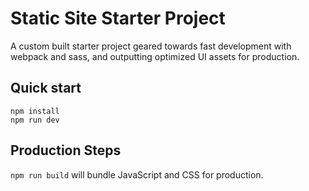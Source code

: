 # Static Site Starter Project

A custom built starter project geared towards fast development with webpack and sass, and outputting optimized UI assets for production.

## Quick start

```
npm install
npm run dev
```

## Production Steps

`npm run build` will bundle JavaScript and CSS for production.
